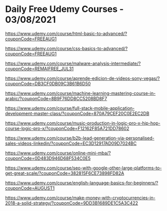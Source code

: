 # Daily Free Udemy Courses - 03/08/2021

https://www.udemy.com/course/html-basic-to-advanced/?couponCode=FREEAUG1
https://www.udemy.com/course/css-basics-to-advanced/?couponCode=FREEAUG1
https://www.udemy.com/course/malware-analysis-intermediate/?couponCode=REMAIFREE_JUL31
https://www.udemy.com/course/aprende-edicion-de-videos-sony-vegas/?couponCode=DB3CF0DB09C3B61B6D50
https://www.udemy.com/course/machine-learning-mastering-course-in-arabic/?couponCode=8B9F76DD8CC5208BD8F7
https://www.udemy.com/course/full-stack-mobile-application-development-master-class/?couponCode=870A79CEF20C0E2EC2DB
https://www.udemy.com/course/music-production-in-logic-pro-x-hip-hop-course-logic-pro-x/?couponCode=F12162F85A721DD78602
https://www.udemy.com/course/b2b-lead-generation-via-personalised-sales-videos-linkedin/?couponCode=EC3D12917AD09D7024BC
https://www.udemy.com/course/online-mini-mba/?couponCode=0D483D946D68F534C0E5
https://www.udemy.com/course/seo-with-google-other-large-platforms-to-get-great-scale/?couponCode=382815F6CE73898FD82A
https://www.udemy.com/course/english-language-basics-for-beginners/?couponCode=AUGUST1
https://www.udemy.com/course/make-money-with-cryptocurrencies-in-2018-a-solid-strategy/?couponCode=9DD3B1689DE1C5A3C422
